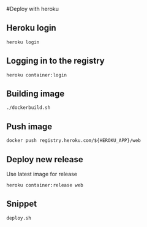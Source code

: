 #Deploy with heroku

## Heroku login

```
heroku login
```

## Logging in to the registry

```
heroku container:login
```

## Building image

```
./dockerbuild.sh
```

## Push image

```
docker push registry.heroku.com/${HEROKU_APP}/web
```

## Deploy new release

Use latest image for release

```
heroku container:release web
```

## Snippet

```
deploy.sh
```
